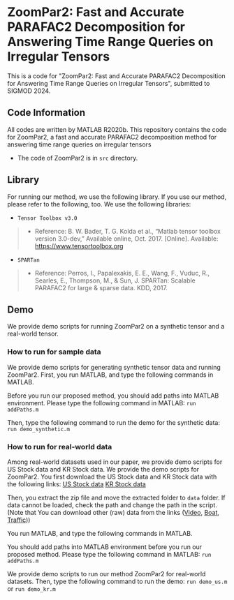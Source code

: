 # ZoomPar2: Fast and Accurate PARAFAC2 Decomposition for Answering Time Range Queries on Irregular Tensors
This is a code for "ZoomPar2: Fast and Accurate PARAFAC2 Decomposition for Answering Time Range Queries on Irregular Tensors", submitted to SIGMOD 2024.

## Code Information
All codes are written by MATLAB R2020b.
This repository contains the code for ZoomPar2, a fast and accurate PARAFAC2 decomposition method for answering time range queries on irregular tensors

- The code of ZoomPar2 is in `src` directory.

## Library
For running our method, we use the following library.
If you use our method, please refer to the following, too.
We use the following libraries:
 - `Tensor Toolbox v3.0`
 > * Reference: B. W. Bader, T. G. Kolda et al., “Matlab tensor toolbox version 3.0-dev,” Available online, Oct. 2017. [Online]. Available: <https://www.tensortoolbox.org>
 - `SPARTan`
 > * Reference: Perros, I., Papalexakis, E. E., Wang, F., Vuduc, R., Searles, E., Thompson, M., & Sun, J. SPARTan: Scalable PARAFAC2 for large & sparse data. KDD, 2017.

## Demo
We provide demo scripts for running ZoomPar2 on a synthetic tensor and a real-world tensor.

### How to run for sample data
We provide demo scripts for generating synthetic tensor data and running ZoomPar2.
First, you run MATLAB, and type the following commands in MATLAB.

Before you run our proposed method, you should add paths into MATLAB environment. Please type the following command in MATLAB:
    ```
    run addPaths.m
    ```

Then, type the following command to run the demo for the synthetic data:
    ```
    run demo_synthetic.m
    ```

### How to run for real-world data
Among real-world datasets used in our paper, we provide demo scripts for US Stock data and KR Stock data.
We provide the demo scripts for ZoomPar2.
You first download the US Stock data and KR Stock data with the following links:
[US Stock data](https://drive.google.com/file/d/1-1KkGo2HRhRK8u8aHRXA3iYOGjgKFrVd/view?usp=sharing)
[KR Stock data](https://drive.google.com/file/d/1n5Z7TI9xPNg_ktNGxdWcxfTMV5fDC6-m/view?usp=sharing)

Then, you extract the zip file and move the extracted folder to `data` folder.
If data cannot be loaded, check the path and change the path in the script.
(Note that You can download other (raw) data from the links ([Video](https://github.com/OsmanMalik/tucker-tensorsketch), [Boat](http://changedetection.net/), [Traffic](https://github.com/florinsch/BigTrafficData)))

You run MATLAB, and type the following commands in MATLAB.

You should add paths into MATLAB environment before you run our proposed method. Please type the following command in MATLAB:
    ```
    run addPaths.m
    ```

We provide demo scripts to run our method ZoomPar2 for real-world datasets.
Then, type the following command to run the demo:
    `run demo_us.m` or `run demo_kr.m`

